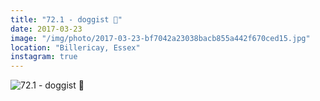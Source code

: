 ```yaml
---
title: "72.1 - doggist 🐶"
date: 2017-03-23
image: "/img/photo/2017-03-23-bf7042a23038bacb855a442f670ced15.jpg"
location: "Billericay, Essex"
instagram: true
---
```


![72.1 - doggist 🐶](/img/photo/2017-03-23-bf7042a23038bacb855a442f670ced15.jpg)
